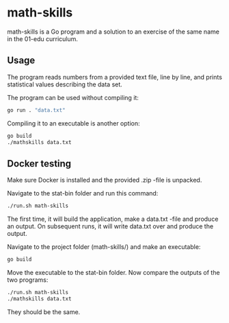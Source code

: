 # math-skills

math-skills is a Go program and a solution to an exercise of the same name in the 01-edu curriculum.

## Usage

The program reads numbers from a provided text file, line by line, and prints statistical values describing the data set.

The program can be used without compiling it:

```bash
go run . "data.txt"
```

Compiling it to an executable is another option:

```bash
go build
./mathskills data.txt
```

## Docker testing

Make sure Docker is installed and the provided .zip -file is unpacked.

Navigate to the stat-bin folder and run this command:
```bash
./run.sh math-skills
```

The first time, it will build the application, make a data.txt -file and produce an output. On subsequent runs, it will write data.txt over and produce the output.

Navigate to the project folder (math-skills/) and make an executable:
```bash
go build
```

Move the executable to the stat-bin folder. Now compare the outputs of the two programs:
```bash
./run.sh math-skills
./mathskills data.txt
```

They should be the same.